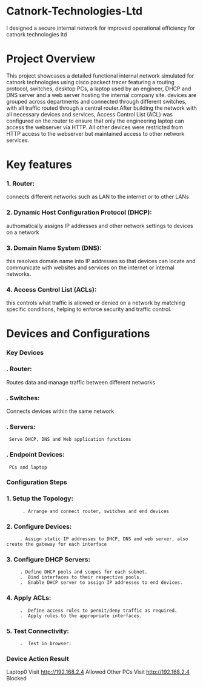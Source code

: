 # Catnork-Technologies-Ltd
I designed a secure internal network for improved operational efficiency for catnork technologies ltd

# Project Overview
This project showcases a detailed functional internal network simulated for catnork technologies using cisco packect tracer featuring a routing protocol, switches, desktop PCs, a laptop used by an engineer, DHCP and DNS server and a web server hosting the internal company site. devices are grouped across departments and connected through different switches, with all traffic routed through a central router.After building the network with all necessary devices and services, Access Control List (ACL) was configured on the router to ensure that only the engineering laptop can access the webserver via HTTP. All other devices were restricted from HTTP access to the webserver but maintained access to other network services.

# Key features
### 1. Router: 
connects different networks such as LAN to the internet or to other LANs

### 2. Dynamic Host Configuration Protocol (DHCP): 
authomatically assigns IP addresses and other network settings to devices on a network

### 3. Domain Name System (DNS): 
this resolves domain name into IP addresses so that devices can locate and communicate with websites and services on the internet or internal networks.

### 4. Access Control List (ACLs):
this controls what traffic is allowed or denied on a network by matching specific conditions, helping to enforce security and traffic control.

# Devices and Configurations
### Key Devices
 ### . Router:
 Routes data and manage traffic between different networks 

 ### . Switches:
   Connects devices within the same network

   ### . Servers:
     Serve DHCP, DNS and Web application functions

   ### . Endpoint Devices: 
     PCs and laptop

   ### Configuration Steps

   ### 1. Setup the Topology:
          . Arrange and connect router, switches and end devices 

   ### 2. Configure Devices:
         . Assign static IP addresses to DHCP, DNS and web server, also create the gateway for each interface

  ### 3. Configure DHCP Servers:
         . Define DHCP pools and scopes for each subnet.
         .  Bind interfaces to their respective pools.
         .  Enable DHCP server to assign IP addresses to end devices.
         
  ### 4.  Apply ACLs:
         .  Define access rules to permit/deny traffic as required.
         .  Apply rules to the appropriate interfaces.

 ### 5.   Test Connectivity:
         .  Test in browser:
 ### Device     Action                     Result
 Laptop0      Visit http://192.168.2.4   Allowed
 Other PCs    Visit http://192.168.2.4   Blocked 
  

  
